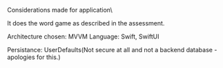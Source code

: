 Considerations made for application\

It does the word game as described in the assessment.

Architecture chosen: MVVM
Language: Swift, SwiftUI

Persistance: UserDefaults(Not secure at all and not a backend database - apologies for this.)

